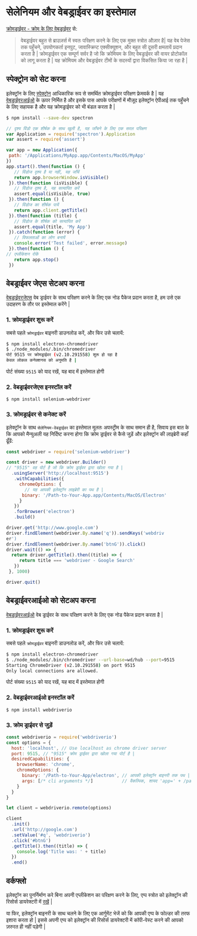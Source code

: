 # सेलेनियम और वेबड्राईवर का इस्तेमाल

[क्रोमड्राईवर - क्रोम के लिए वेबड्राईवर](https://sites.google.com/a/chromium.org/chromedriver/) से:

> वेबड्राईवर बहुत से ब्राउज़र्स में स्वतः परिक्षण करने के लिए एक मुक्त स्त्रोत औज़ार है| यह वेब पेजेस तक पहुँचने, उपयोगकर्ता इनपुट, जावास्क्रिप्ट एक्सीक्यूशन, और बहुत सी दूसरी क्षमतायें प्रदान करता है | क्रोमड्राईवर एक सम्पूर्ण सर्वर है जो कि क्रोमियम के लिए वेबड्राईवर की वायर प्रोटोकॉल को लागू करता है | यह क्रोमियम और वेबड्राईवर टीमों के सदस्यों द्वारा विकसित किया जा रहा है |

## स्पेक्ट्रोन को सेट करना

इलेक्ट्रॉन के लिए [स्पेक्ट्रोन](https://electron.atom.io/spectron) आधिकारिक रूप से समर्थित क्रोमड्राईवर परिक्षण फ्रेमवर्क है | यह [वेबड्राईवरआईओ](http://webdriver.io/) के ऊपर निर्मित है और इसके पास आपके परीक्षणों में मौज़ूद इलेक्ट्रॉन ऐपीआई तक पहुँचने के लिए सहायक है और यह क्रोमड्राईवर को भी बंडल करता है |

```sh
$ npm install --save-dev spectron
```

```javascript
// दृश्य विंडो एक शीर्षक के साथ खुली है, यह जाँचने के लिए एक सरल परिक्षण 
var Application = require('spectron').Application 
var assert = require('assert') 

var app = new Application({   
 path: '/Applications/MyApp.app/Contents/MacOS/MyApp'
})
app.start().then(function () {
   // विंडोज दृश्य है या नहीं, यह जाँचें
   return app.browserWindow.isVisible()
 }).then(function (isVisible) {
   // विंडोज दृश्य है, यह सत्यापित करें
   assert.equal(isVisible, true)
 }).then(function () {
   // विंडोज का शीर्षक पायें
   return app.client.getTitle()
 }).then(function (title) {
   // विंडोज के शीर्षक को सत्यापित करें
   assert.equal(title, 'My App')
 }).catch(function (error) {
   // विफलताओं का लोग बनायें
   console.error('Test failed', error.message)
 }).then(function () {   
// एप्लीकेशन रोकें
   return app.stop()
 })
```

## वेबड्राईवर जेएस सेटअप करना

[वेबड्राईवरजेएस](https://code.google.com/p/selenium/wiki/WebDriverJs) वेब ड्राईवर के साथ परिक्षण करने के लिए एक नोड पैकेज प्रदान करता है, हम उसे एक उदाहरण के तौर पर इस्तेमाल करेंगे |

### 1. क्रोमड्राईवर शुरू करें

सबसे पहले `क्रोमड्राईवर` बाइनरी डाउनलोड करें, और फिर उसे चलायें:

```sh
$ npm install electron-chromedriver
$ ./node_modules/.bin/chromedriver
पोर्ट 9515 पर क्रोमड्राईवर (v2.10.291558) शुरू हो रहा है
केवल लोकल कनेक्शनस को अनुमति है |
```

पोर्ट संख्या `9515` को याद रखें, यह बाद में इस्तेमाल होगी

### 2. वेबड्राईवरजेएस इनस्टॉल करें

```sh
$ npm install selenium-webdriver
```

### 3. क्रोमड्राईवर से कनेक्ट करें

इलेक्ट्रॉन के साथ `सेलेनियम-वेबड्राईवर` का इस्तेमाल मूलतः अपस्ट्रीम के साथ समान ही है, सिवाय इस बात के कि आपको मैन्युअली यह निर्दिष्ट करना होगा कि क्रोम ड्राईवर से कैसे जुड़ें और इलेक्ट्रॉन की लाइब्रेरी कहाँ ढूँढें:

```javascript
const webdriver = require('selenium-webdriver')

const driver = new webdriver.Builder()
// "9515" वह पोर्ट है जो कि क्रोम ड्राईवर द्वारा खोला गया है |
  .usingServer('http://localhost:9515')
   .withCapabilities({
     chromeOptions: {
       // यह आपकी इलेक्ट्रॉन लाइब्रेरी का पथ है |
      binary: '/Path-to-Your-App.app/Contents/MacOS/Electron'
     }
   })
   .forBrowser('electron')
   .build()

driver.get('http://www.google.com')
driver.findElement(webdriver.By.name('q')).sendKeys('webdriv
er')
driver.findElement(webdriver.By.name('btnG')).click()
driver.wait(() => {   
  return driver.getTitle().then((title) => {
     return title === 'webdriver - Google Search'
   })
 }, 1000)

driver.quit()
```

## वेबड्राईवरआईओ को सेटअप करना

[वेबड्राईवरआईओ](http://webdriver.io/) वेब ड्राईवर के साथ परिक्षण करने के लिए एक नोड पैकेज प्रदान करता है |

### 1. क्रोमड्राईवर शुरू करें

सबसे पहले `क्रोमड्राईवर` बाइनरी डाउनलोड करें, और फिर उसे चलायें:

```sh
$ npm install electron-chromedriver
$ ./node_modules/.bin/chromedriver --url-base=wd/hub --port=9515
Starting ChromeDriver (v2.10.291558) on port 9515
Only local connections are allowed.
```

पोर्ट संख्या `9515` को याद रखें, यह बाद में इस्तेमाल होगी

### 2. वेबड्राईवरआईओ इनस्टॉल करें

```sh
$ npm install webdriverio
```

### 3. क्रोम ड्राईवर से जुड़ें

```javascript
const webdriverio = require('webdriverio')
const options = {
  host: 'localhost', // Use localhost as chrome driver server
  port: 9515, // "9515" क्रोम ड्राईवर द्वारा खोला गया पोर्ट है |
  desiredCapabilities: {
    browserName: 'chrome',
    chromeOptions: {
      binary: '/Path-to-Your-App/electron', // आपकी इलेक्ट्रॉन बाइनरी तक पथ |
      args: [/* cli arguments */]           // वैकल्पिक, शायद 'app=' + /path/to/your/app/
    }
  }
}

let client = webdriverio.remote(options)

client
  .init()
  .url('http://google.com')
  .setValue('#q', 'webdriverio')
  .click('#btnG')
  .getTitle().then((title) => {
    console.log('Title was: ' + title)
  })
  .end()
```

## वर्कफ्लो

इलेक्ट्रॉन का पुनर्निर्माण करे बिना अपनी एप्लीकेशन का परिक्षण करने के लिए, एप्प स्त्रोत को इलेक्ट्रॉन की रिसोर्स डायरेक्टरी में [रखें](https://github.com/electron/electron/blob/master/docs/tutorial/application-distribution.md) |

या फिर, इलेक्ट्रॉन बाइनरी के साथ चलने के लिए एक आर्गुमेंट भेजें को कि आपकी एप्प के फोल्डर की तरफ इशारा करता हो | इससे अपनी एप्प को इलेक्ट्रॉन की रिसोर्स डायरेक्टरी में कॉपी-पेस्ट करने की आपको ज़रुरत ही नहीं पड़ेगी |